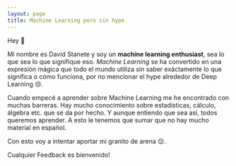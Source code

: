 ```yaml
---
layout: page
title: Machine Learning pero sin hype
---
```


Hey 🖖

Mi nombre es David Stanete y soy un **machine learning enthusiast**, sea lo que sea lo que signifique eso. *Machine Learning* se ha convertido en una expresión mágica que todo el mundo utiliza sin saber exáctamente lo que significa o cómo funciona, por no mencionar el hype alrededor de Deep Learning 😒.

Cuando empecé a aprender sobre Machine Learning me he encontrado con muchas barreras. Hay mucho conocimiento sobre estadísticas, cálculo, álgebra etc. que se da por hecho. Y aunque entiendo que sea así, todos queremos aprender. A esto le tenemos que sumar que no hay mucho material en español.

Con esto voy a intentar aportar mi granito de arena 😌.

Cualquier Feedback es bienvenido!
